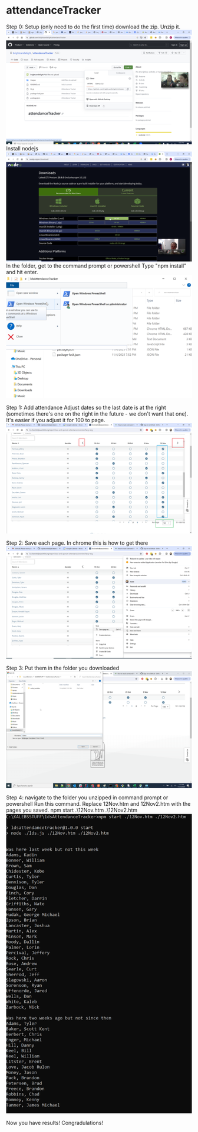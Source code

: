 # attendanceTracker

Step 0: Setup (only need to do the first time)
download the zip. Unzip it.
![alt text](https://github.com/brightcandlelight/attendanceTracker/blob/main/images/step0.png?raw=true)
Install nodejs
![alt text](https://github.com/brightcandlelight/attendanceTracker/blob/main/images/step0b.png?raw=true)
In the folder, get to the command prompt or powershell
Type "npm install" and hit enter.
![alt text](https://github.com/brightcandlelight/attendanceTracker/blob/main/images/step0a.png?raw=true)

Step 1:
Add attendance
Adjust dates so the last date is at the right (sometimes there's one on the right in the future - we don't want that one).
It's easier if you adjust it for 100 to page.
![alt text](https://github.com/brightcandlelight/attendanceTracker/blob/main/images/step1.png?raw=true)

Step 2:
Save each page. In chrome this is how to get there
![alt text](https://github.com/brightcandlelight/attendanceTracker/blob/main/images/step2.png?raw=true)

Step 3:
Put them in the folder you downloaded
![alt text](https://github.com/brightcandlelight/attendanceTracker/blob/main/images/step3.png?raw=true)

Step 4:
navigate to the folder you unzipped in command prompt or powershell
Run this command. Replace 12Nov.htm and 12Nov2.htm with the pages you saved.
npm start .\12Nov.htm .\12Nov2.htm
![alt text](https://github.com/brightcandlelight/attendanceTracker/blob/main/images/step4.png?raw=true)

Now you have results! Congradulations!
